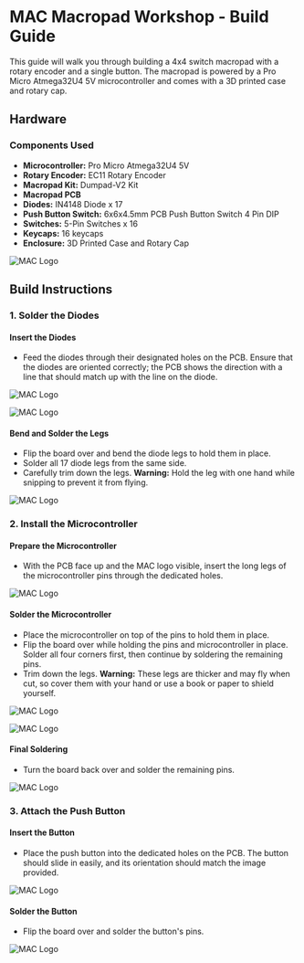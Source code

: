 # MAC Macropad Workshop - Build Guide

This guide will walk you through building a 4x4 switch macropad with a rotary encoder and a single button. The macropad is powered by a Pro Micro Atmega32U4 5V microcontroller and comes with a 3D printed case and rotary cap.

## Hardware

### Components Used
- **Microcontroller:** Pro Micro Atmega32U4 5V
- **Rotary Encoder:** EC11 Rotary Encoder
- **Macropad Kit:** Dumpad-V2 Kit
- **Macropad PCB**
- **Diodes:** IN4148 Diode x 17
- **Push Button Switch:** 6x6x4.5mm PCB Push Button Switch 4 Pin DIP
- **Switches:** 5-Pin Switches x 16
- **Keycaps:** 16 keycaps
- **Enclosure:** 3D Printed Case and Rotary Cap

![MAC Logo](Hardware/BuildImages/AllParts.jpg)

## Build Instructions

### 1. Solder the Diodes

#### Insert the Diodes
- Feed the diodes through their designated holes on the PCB. Ensure that the diodes are oriented correctly; the PCB shows the direction with a line that should match up with the line on the diode.

![MAC Logo](Hardware/BuildImages/DioOrientation.jpg)

![MAC Logo](Hardware/BuildImages/FeedDiodes.jpg)

#### Bend and Solder the Legs
- Flip the board over and bend the diode legs to hold them in place.
- Solder all 17 diode legs from the same side.
- Carefully trim down the legs. **Warning:** Hold the leg with one hand while snipping to prevent it from flying.


![MAC Logo](Hardware/BuildImages/BendDiodes.jpg)


### 2. Install the Microcontroller

#### Prepare the Microcontroller
- With the PCB face up and the MAC logo visible, insert the long legs of the microcontroller pins through the dedicated holes.

![MAC Logo](Hardware/BuildImages/FeedLongPins.jpg)

#### Solder the Microcontroller
- Place the microcontroller on top of the pins to hold them in place.
- Flip the board over while holding the pins and microcontroller in place. Solder all four corners first, then continue by soldering the remaining pins.
- Trim down the legs. **Warning:** These legs are thicker and may fly when cut, so cover them with your hand or use a book or paper to shield yourself.

![MAC Logo](Hardware/BuildImages/SolderCorner.jpg)

![MAC Logo](Hardware/BuildImages/SolderPins.jpg)

#### Final Soldering
- Turn the board back over and solder the remaining pins.

![MAC Logo](Hardware/BuildImages/ProMicro.jpg)

### 3. Attach the Push Button

#### Insert the Button
- Place the push button into the dedicated holes on the PCB. The button should slide in easily, and its orientation should match the image provided.

![MAC Logo](Hardware/BuildImages/Button.jpg)

#### Solder the Button
- Flip the board over and solder the button's pins.

![MAC Logo](Hardware/BuildImages/ButtonSolder.jpg)
